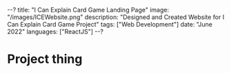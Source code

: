 --?
title: "I Can Explain Card Game Landing Page"
image: "/images/ICEWebsite.png"
description: "Designed and Created Website for I Can Explain Card Game Project"
tags: ["Web Development"]
date: "June 2022"
languages: ["ReactJS"]
--?

# Project thing